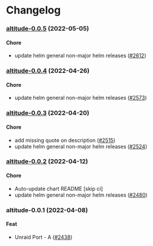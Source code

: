 # Changelog<br>


<a name="altitude-0.0.5"></a>
### [altitude-0.0.5](https://github.com/truecharts/apps/compare/altitude-0.0.4...altitude-0.0.5) (2022-05-05)

#### Chore

* update helm general non-major helm releases ([#2612](https://github.com/truecharts/apps/issues/2612))



<a name="altitude-0.0.4"></a>
### [altitude-0.0.4](https://github.com/truecharts/apps/compare/altitude-0.0.3...altitude-0.0.4) (2022-04-26)

#### Chore

* update helm general non-major helm releases ([#2573](https://github.com/truecharts/apps/issues/2573))



<a name="altitude-0.0.3"></a>
### [altitude-0.0.3](https://github.com/truecharts/apps/compare/altitude-0.0.2...altitude-0.0.3) (2022-04-20)

#### Chore

* add missing quote on description ([#2515](https://github.com/truecharts/apps/issues/2515))
* update helm general non-major helm releases ([#2524](https://github.com/truecharts/apps/issues/2524))



<a name="altitude-0.0.2"></a>
### [altitude-0.0.2](https://github.com/truecharts/apps/compare/altitude-0.0.1...altitude-0.0.2) (2022-04-12)

#### Chore

* Auto-update chart README [skip ci]
* update helm general non-major helm releases ([#2480](https://github.com/truecharts/apps/issues/2480))



<a name="altitude-0.0.1"></a>
### altitude-0.0.1 (2022-04-08)

#### Feat

* Unraid Port - A ([#2438](https://github.com/truecharts/apps/issues/2438))
